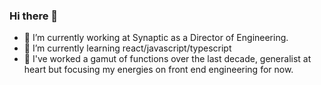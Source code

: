 ### Hi there 👋

- 🔭 I’m currently working at Synaptic as a Director of Engineering.
- 🌱 I’m currently learning react/javascript/typescript
- 👯 I've worked a gamut of functions over the last decade, generalist at heart but focusing my energies on front end engineering for now.

<!--
**Shukl/Shukl** is a ✨ _special_ ✨ repository because its `README.md` (this file) appears on your GitHub profile.

Here are some ideas to get you started:

- 🔭 I’m currently working on ...
- 🌱 I’m currently learning ...
- 👯 I’m looking to collaborate on ...
- 🤔 I’m looking for help with ...
- 💬 Ask me about ...
- 📫 How to reach me: ...
- 😄 Pronouns: ...
- ⚡ Fun fact: ...
-->
